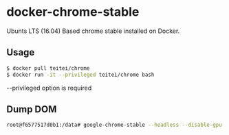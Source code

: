 # docker-chrome-stable
Ubunts LTS (16.04) Based chrome stable installed on Docker.

## Usage
```bash
$ docker pull teitei/chrome
$ docker run -it --privileged teitei/chrome bash
```

--privileged option is required

## Dump DOM
```bash
root@f6577517d0b1:/data# google-chrome-stable --headless --disable-gpu --dump-dom https://www.chromestatus.com/
```
